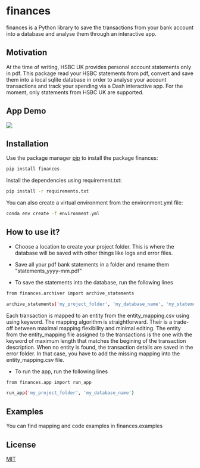 # finances

finances is a Python library to save the transactions from your bank account
into a database and analyse them through an interactive app.

## Motivation

At the time of writing, HSBC UK provides personal account statements only in pdf.
This package read your HSBC statements from pdf, convert and save them into a local sqlite database in order
to analyse your account transactions and track your spending via a Dash interactive app.
For the moment, only statements from HSBC UK are supported.


## App Demo
![](transactions_analysis.gif)

## Installation

Use the package manager [pip](https://pip.pypa.io/en/stable/) to install the package finances:

```bash
pip install finances
```

Install the dependencies using requirement.txt:
```bash
pip install -r requirements.txt  
```

You can also create a virtual environment from the environment.yml file:

```bash
conda env create -f environment.yml
```

## How to use it?

* Choose a location to create your project folder.
This is where the database will be saved with other things like logs and error
files.

* Save all your pdf bank statements in a folder and rename them "statements_yyyy-mm.pdf"

* To save the statements into the database, run the following lines

```bash
from finances.archiver import archive_statements

archive_statements('my_project_folder', 'my_database_name', 'my_statements_folder')
```
 
Each transaction is mapped to an entity from the entity_mapping.csv using using keyword.
The mapping algorithm is straightforward.
Their is a trade-off between maximal mapping flexibility and minimal editing.
The entity from the entity_mapping file assigned to the transactions is the one with the keyword of maximum length
that matches the begining of the transaction description.
When no entity is found, the transaction details are saved in the error folder.
In that case, you have to add the missing mapping into the entity_mapping.csv file. 

* To run the app, run the following lines

```bash
from finances.app import run_app

run_app('my_project_folder', 'my_database_name')
```

## Examples

You can find mapping and code examples in finances.examples


## License
[MIT](https://choosealicense.com/licenses/mit/)